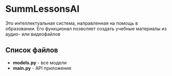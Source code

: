 # SummLessonsAI
Это интеллектуальная система, направленная на помощь в образовании. Его функционал позволяет создать учебные материалы из аудио- или видеофайлов


## Список файлов
- **models.py** - все модели
- **main.py** - API приложения